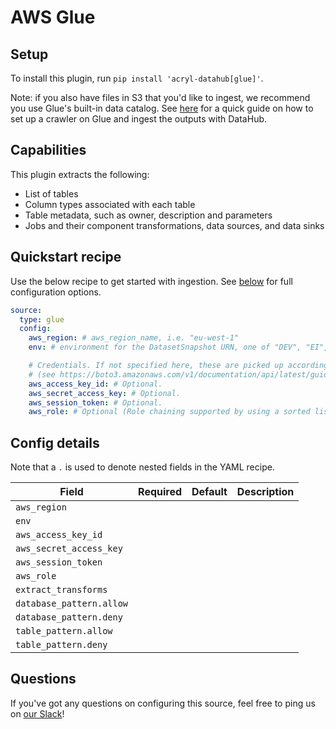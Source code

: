 # AWS Glue

## Setup

To install this plugin, run `pip install 'acryl-datahub[glue]'`.

Note: if you also have files in S3 that you'd like to ingest, we recommend you use Glue's built-in data catalog. See [here](../s3-ingestion.md) for a quick guide on how to set up a crawler on Glue and ingest the outputs with DataHub.

## Capabilities

This plugin extracts the following:

- List of tables
- Column types associated with each table
- Table metadata, such as owner, description and parameters
- Jobs and their component transformations, data sources, and data sinks

## Quickstart recipe

Use the below recipe to get started with ingestion. See [below](#config-details) for full configuration options.

```yml
source:
  type: glue
  config:
    aws_region: # aws_region_name, i.e. "eu-west-1"
    env: # environment for the DatasetSnapshot URN, one of "DEV", "EI", "PROD" or "CORP". Defaults to "PROD".

    # Credentials. If not specified here, these are picked up according to boto3 rules.
    # (see https://boto3.amazonaws.com/v1/documentation/api/latest/guide/credentials.html)
    aws_access_key_id: # Optional.
    aws_secret_access_key: # Optional.
    aws_session_token: # Optional.
    aws_role: # Optional (Role chaining supported by using a sorted list).
```

## Config details

Note that a `.` is used to denote nested fields in the YAML recipe.

| Field                    | Required | Default | Description |
| ------------------------ | -------- | ------- | ----------- |
| `aws_region`             |          |         |             |
| `env`                    |          |         |             |
| `aws_access_key_id`      |          |         |             |
| `aws_secret_access_key`  |          |         |             |
| `aws_session_token`      |          |         |             |
| `aws_role`               |          |         |             |
| `extract_transforms`     |          |         |             |
| `database_pattern.allow` |          |         |             |
| `database_pattern.deny`  |          |         |             |
| `table_pattern.allow`    |          |         |             |
| `table_pattern.deny`     |          |         |             |

## Questions

If you've got any questions on configuring this source, feel free to ping us on [our Slack](https://slack.datahubproject.io/)!
